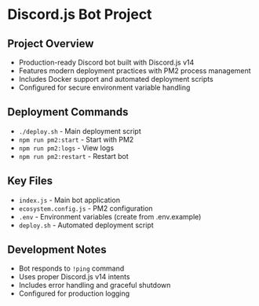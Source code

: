 # Discord.js Bot Project

## Project Overview
- Production-ready Discord bot built with Discord.js v14
- Features modern deployment practices with PM2 process management
- Includes Docker support and automated deployment scripts
- Configured for secure environment variable handling

## Deployment Commands
- `./deploy.sh` - Main deployment script
- `npm run pm2:start` - Start with PM2
- `npm run pm2:logs` - View logs
- `npm run pm2:restart` - Restart bot

## Key Files
- `index.js` - Main bot application
- `ecosystem.config.js` - PM2 configuration
- `.env` - Environment variables (create from .env.example)
- `deploy.sh` - Automated deployment script

## Development Notes
- Bot responds to `!ping` command
- Uses proper Discord.js v14 intents
- Includes error handling and graceful shutdown
- Configured for production logging